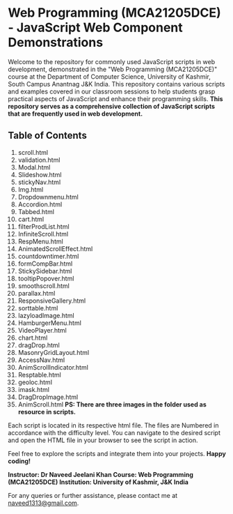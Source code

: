 
# Web Programming (MCA21205DCE) - JavaScript Web Component Demonstrations

Welcome to the repository for commonly used JavaScript scripts in web development, demonstrated in the "Web Programming (MCA21205DCE)" course at the Department of Computer Science, University of Kashmir, South Campus Anantnag J&K India. This repository contains various scripts and examples covered in our classroom sessions to help students grasp practical aspects of JavaScript and enhance their programming skills. **This repository serves as a comprehensive collection of JavaScript scripts that are frequently used in web development.** 

## Table of Contents

1.	scroll.html
2.	validation.html
3.	Modal.html
4.	Slideshow.html
5.	stickyNav.html
6.	Img.html
7.	Dropdownmenu.html
8.	Accordion.html
9.	Tabbed.html
10.	cart.html
11.	filterProdList.html
12.	InfiniteScroll.html
13.	RespMenu.html
14.	AnimatedScrollEffect.html
15.	countdowntimer.html
16.	formCompBar.html
17.	StickySidebar.html
18.	tooltipPopover.html
19.	smoothscroll.html
20.	parallax.html
21.	ResponsiveGallery.html
22.	sorttable.html
23.	lazyloadImage.html
24.	HamburgerMenu.html
25.	VideoPlayer.html
26.	chart.html
27.	dragDrop.html
28.	MasonryGridLayout.html
29.	AccessNav.html
30.	AnimScrollIndicator.html
31.	Resptable.html
32.	geoloc.html
33.	imask.html
34.	DragDropImage.html
35.	AnimScroll.html
**PS: There are three images in the folder used as resource in scripts.**

Each script is located in its respective html file. The files are Numbered in accordance with the difficulty level. You can navigate to the desired script and open the HTML file in your browser to see the script in action.

Feel free to explore the scripts and integrate them into your projects. **Happy coding!**

**Instructor: Dr Naveed Jeelani Khan
Course: Web Programming (MCA21205DCE)
Institution: University of Kashmir, J&K India**

For any queries or further assistance, please contact me at naveed1313@gmail.com.
